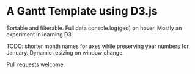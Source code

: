 <h1>A Gantt Template using D3.js</h1>
<p>Sortable and filterable. Full data console.log(ged) on hover. Mostly an experiment in learning D3.</p>
<p>TODO: shorter month names for axes while preserving year numbers for January. Dynamic resizing on window change.</p>
<p>Pull requests welcome.</p>